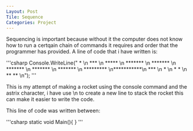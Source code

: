 ```yaml
---
Layout: Post
Tile: Sequence
Categories: Project
---
```


Sequencing is important because without it the computer does not know how to run a certqain chain of commands it requires and order that the programmer has provided. A line of code that i have written is:

'''csharp
Console.WriteLine("     *     \n    ***    \n   *****   \n  *******  \n  *******  \n  *******  \n  *******  \n  *******  \n ********* \n***********\n    ***    \n     *     \n    * *    \n   ** **   \n");
'''

This is my attempt of making a rocket using the console command and the astrix character, i have use \n to create a new line to stack the rocket this can make it easier to write the code.

This line of code was written between:

'''csharp
static void Main(){    }
'''
